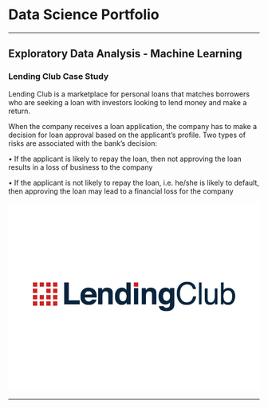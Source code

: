 # Data Science Portfolio
---
## Exploratory Data Analysis - Machine Learning

### Lending Club Case Study

Lending Club is a marketplace for personal loans that matches borrowers who are seeking a loan with investors looking to lend money and make a return. 

When the company receives a loan application, the company has to make a decision for loan approval based on the applicant’s profile. Two types of risks are associated with the bank’s decision:

• If the applicant is likely to repay the loan, then not approving the loan results in a loss of business to the company

• If the applicant is not likely to repay the loan, i.e. he/she is likely to default, then approving the loan may lead to a financial loss for the company

<center><img src="assets/img/Lending-Club.png"/></center>

---
